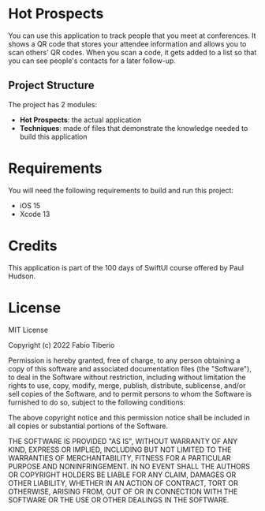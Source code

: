 # Hot Prospects
You can use this application to track people that you meet at conferences. It shows a QR code that stores your attendee information and allows you to scan others' QR codes. When you scan a code, it gets added to a list so that you can see people's contacts for a later follow-up.

## Project Structure
The project has 2 modules:
* **Hot Prospects**: the actual application
* **Techniques**: made of files that demonstrate the knowledge needed to build this application

# Requirements
You will need the following requirements to build and run this project:
* iOS 15
* Xcode 13

# Credits
This application is part of the 100 days of SwiftUI course offered by Paul Hudson.

# License
MIT License

Copyright (c) 2022 Fabio Tiberio

Permission is hereby granted, free of charge, to any person obtaining a copy
of this software and associated documentation files (the "Software"), to deal
in the Software without restriction, including without limitation the rights
to use, copy, modify, merge, publish, distribute, sublicense, and/or sell
copies of the Software, and to permit persons to whom the Software is
furnished to do so, subject to the following conditions:

The above copyright notice and this permission notice shall be included in all
copies or substantial portions of the Software.

THE SOFTWARE IS PROVIDED "AS IS", WITHOUT WARRANTY OF ANY KIND, EXPRESS OR
IMPLIED, INCLUDING BUT NOT LIMITED TO THE WARRANTIES OF MERCHANTABILITY,
FITNESS FOR A PARTICULAR PURPOSE AND NONINFRINGEMENT. IN NO EVENT SHALL THE
AUTHORS OR COPYRIGHT HOLDERS BE LIABLE FOR ANY CLAIM, DAMAGES OR OTHER
LIABILITY, WHETHER IN AN ACTION OF CONTRACT, TORT OR OTHERWISE, ARISING FROM,
OUT OF OR IN CONNECTION WITH THE SOFTWARE OR THE USE OR OTHER DEALINGS IN THE
SOFTWARE.
